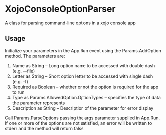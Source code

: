 # XojoConsoleOptionParser
A class for parsing command-line options in a xojo console app

## Usage
Initialize your parameters in the App.Run event using the Params.AddOption method. The parameters are:

1. Name as String – Long option name to be accessed with double dash (e.g. --file)
2. Letter as String – Short option letter to be accessed with single dash (e.g. -f)
3. Required as Boolean – whether or not the option is required for the app to run
4. Type as Params.AllowedOption.OptionTypes – specifies the type of data the parameter represents
5. Description as String – Description of the parameter for error display

Call Params.ParseOptions passing the args parameter supplied in App.Run. If one or more of the options are not satisfied, an error will be written to stderr and the method will return false.